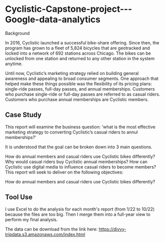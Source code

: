 # Cyclistic-Capstone-project---Google-data-analytics

Background

In 2016, Cyclistic launched a successful bike-share offering. Since then, the program has grown to a fleet of 5,824 bicycles that
are geotracked and locked into a network of 692 stations across Chicago. The bikes can be unlocked from one station and
returned to any other station in the system anytime.
 
Until now, Cyclistic’s marketing strategy relied on building general awareness and appealing to broad consumer segments.
One approach that helped make these things possible was the flexibility of its pricing plans: single-ride passes, full-day passes,
and annual memberships. Customers who purchase single-ride or full-day passes are referred to as casual riders. Customers
who purchase annual memberships are Cyclistic members.

## Case Study

This report will examine the business question: 'what is the most effective marketing strategy to converting Cyclistic’s casual riders to annul memberships?'

It is understood that the goal can be broken down into 3 main questions.

How do annual members and casual riders use Cyclistic bikes differently?
Why would casual riders buy Cyclistic annual memberships?
How can Cyclistic use digital media to influence casual riders to become members?
This report will seek to deliver on the following objectives:

How do annual members and casual riders use Cyclistic bikes differently?

## Tool Use
I use Excel to do the analysis for each month's report (from 1/22 to 10/22) because the files are too big. Then I merge them into a full-year view to perform my final analysis.

The data can be download from the link here:
https://divvy-tripdata.s3.amazonaws.com/index.html

